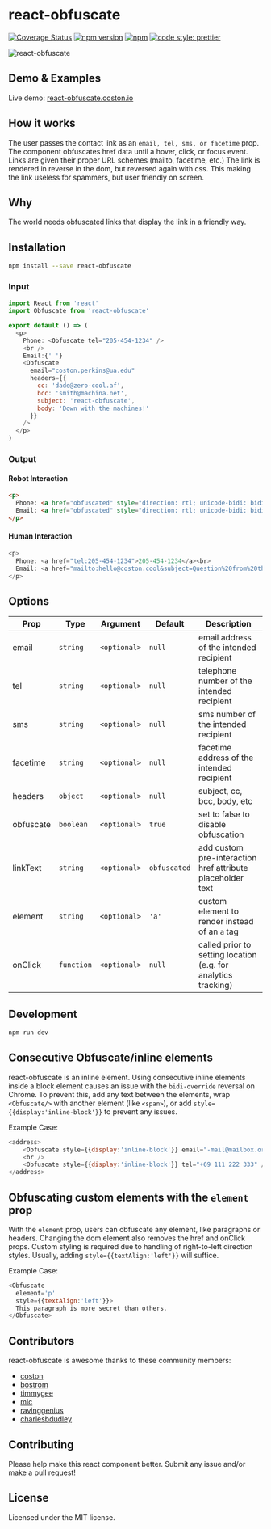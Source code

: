 # react-obfuscate

[![Coverage Status](https://coveralls.io/repos/github/coston/react-obfuscate/badge.svg?branch=master)](https://coveralls.io/github/coston/react-obfuscate?branch=master)
[![npm version](https://badge.fury.io/js/react-obfuscate.svg)](https://www.npmjs.com/package/react-obfuscate)
[![npm](https://img.shields.io/npm/dm/react-obfuscate.svg)](https://www.npmjs.com/package/react-obfuscate)
[![code style: prettier](https://img.shields.io/badge/code_style-prettier-ff69b4.svg)](https://prettier.io)

![react-obfuscate](https://user-images.githubusercontent.com/7424180/28096225-c2f07142-666c-11e7-96ab-c12f34d1b86f.png)

## Demo & Examples

Live demo: [react-obfuscate.coston.io](https://react-obfuscate.coston.io)

## How it works

The user passes the contact link as an `email, tel, sms, or facetime` prop. The component obfuscates href data until a hover, click, or focus event. Links are given their proper URL schemes (mailto, facetime, etc.) The link is rendered in reverse in the dom, but reversed again with css. This making the link useless for spammers, but user friendly on screen.

## Why

The world needs obfuscated links that display the link in a friendly way.

## Installation

```bash
npm install --save react-obfuscate
```

### Input

```js
import React from 'react'
import Obfuscate from 'react-obfuscate'

export default () => (
  <p>
    Phone: <Obfuscate tel="205-454-1234" />
    <br />
    Email:{' '}
    <Obfuscate
      email="coston.perkins@ua.edu"
      headers={{
        cc: 'dade@zero-cool.af',
        bcc: 'smith@machina.net',
        subject: 'react-obfuscate',
        body: 'Down with the machines!'
      }}
    />
  </p>
)
```

### Output

#### Robot Interaction

```html
<p>
  Phone: <a href="obfuscated" style="direction: rtl; unicode-bidi: bidi-override;">4321-454-502</a><br>
  Email: <a href="obfuscated" style="direction: rtl; unicode-bidi: bidi-override;">looc.notsoc@olleh</a>
</p>
```

#### Human Interaction

```js
<p>
  Phone: <a href="tel:205-454-1234">205-454-1234</a><br>
  Email: <a href="mailto:hello@coston.cool&subject=Question%20from%20the%20website&cc=friend@coston.cool">hello@coston.cool</a>
</p>
```

## Options

| Prop      | Type        | Argument     | Default      | Description                                                    |
| --------- | ----------- | ------------ | ------------ | -------------------------------------------------------------- |
| email     | `string`    | `<optional>` | `null`       | email address of the intended recipient                        |
| tel       | `string`    | `<optional>` | `null`       | telephone number of the intended recipient                     |
| sms       | `string`    | `<optional>` | `null`       | sms number of the intended recipient                           |
| facetime  | `string`    | `<optional>` | `null`       | facetime address of the intended recipient                     |
| headers   | `object`    | `<optional>` | `null`       | subject, cc, bcc, body, etc                                    |
| obfuscate | `boolean`   | `<optional>` | `true`       | set to false to disable obfuscation                            |
| linkText  | `string`    | `<optional>` | `obfuscated` | add custom pre-interaction href attribute placeholder text               |
| element   | `string`    | `<optional>` | `'a'`        | custom element to render instead of an `a` tag                 |
| onClick   | `function`  | `<optional>` | `null`       | called prior to setting location (e.g. for analytics tracking) |

## Development

```bash
npm run dev
```

## Consecutive Obfuscate/inline elements
react-obfuscate is an inline element. Using consecutive inline elements inside a block element causes an issue with the `bidi-override` reversal on Chrome. To prevent this,
add any text between the elements, wrap `<Obfuscate/>` with another element (like `<span>`), or add `style={{display:'inline-block'}}` to prevent any issues.

Example Case:
```js
<address>
	<Obfuscate style={{display:'inline-block'}} email="-mail@mailbox.org" />
	<br />
	<Obfuscate style={{display:'inline-block'}} tel="+69 111 222 333" />
</address>
```

## Obfuscating custom elements with the `element` prop
With the `element` prop, users can obfuscate any element, like paragraphs or headers. Changing the dom element also removes the href and onClick props. Custom styling is required due to handling of right-to-left direction styles. Usually, adding `style={{textAlign:'left'}}` will suffice.

Example Case:
```js
<Obfuscate 
  element='p'
  style={{textAlign:'left'}}>
  This paragraph is more secret than others.
</Obfuscate>
```

## Contributors

react-obfuscate is awesome thanks to these community members:

* [coston](https://github.com/coston)
* [bostrom](https://github.com/bostrom)
* [timmygee](https://github.com/timmygee)
* [mic](https://github.com/mic)
* [ravinggenius](https://github.com/ravinggenius)
* [charlesbdudley](https://github.com/charlesbdudley)


## Contributing

Please help make this react component better. Submit any issue and/or make a pull request!

## License

Licensed under the MIT license.
